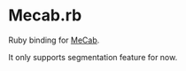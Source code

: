 # Mecab.rb

Ruby binding for [MeCab](https://github.com/markburns/mecab).

It only supports segmentation feature for now.
